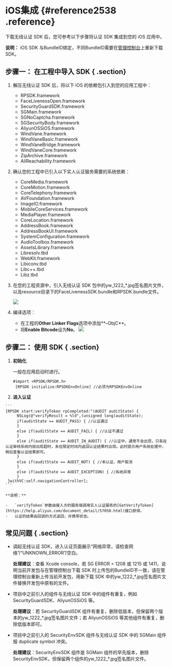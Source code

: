 # iOS集成 {#reference2538 .reference}

下载无线认证 SDK 后，您可参考以下步骤将认证 SDK 集成到您的 iOS 应用中。

**说明：** iOS SDK 与BundleID绑定，不同BundleID需要在[管理控制台](https://yundun.console.aliyun.com/?p=cloudauth)上重新下载 SDK。

## 步骤一： 在工程中导入 SDK { .section}

1.  解压无线认证 SDK 后，将以下 iOS 的依赖包引入到您的应用工程中：
    -   RPSDK.framework
    -   FaceLivenessOpen.framework
    -   SecurityGuardSDK.framework
    -   SGMain.framework
    -   SGNoCaptcha.framework
    -   SGSecurityBody.framework
    -   AliyunOSSiOS.framework
    -   WindVane.framework
    -   WindVaneBasic.framework
    -   WindVaneBridge.framework
    -   WindVaneCore.framework
    -   ZipArchive.framework
    -   AliReachability.framework
2.  确认您的工程中已引入以下实人认证服务需要的系统依赖：
    -   CoreMedia.framework
    -   CoreMotion.framework
    -   CoreTelephony.framework
    -   AVFoundation.framework
    -   ImageIO.framework
    -   MobileCoreServices.framework
    -   MediaPlayer.framework
    -   CoreLocation.framework
    -   AddressBook.framework
    -   AddressBookUI.framework
    -   SystemConfiguration.framework
    -   AudioToolbox.framework
    -   AssetsLibrary.framework
    -   Libresolv.tbd
    -   WebKit.framework
    -   Libiconv.tbd
    -   Libc++.tbd
    -   Libz.tbd
3.  在您的工程资源中，引入无线认证 SDK 包中的yw\_1222\_\*.jpg签名图片文件，以及resource目录下的FaceLivenessSDK.bundle和RPSDK.bundle文件。

    ![](http://static-aliyun-doc.oss-cn-hangzhou.aliyuncs.com/assets/img/13551/154045839414303_zh-CN.png)

4.  编译选项：

    -   在工程的**Other Linker Flags**选项中添加**–ObjC**。
    -   将**Enable Bitcode**设为**No**。
    ![](http://static-aliyun-doc.oss-cn-hangzhou.aliyuncs.com/assets/img/13551/154045839414304_zh-CN.png)


## 步骤二： 使用 SDK { .section}

1.  **初始化** 

    一般在应用启动时进行。

    ```
    #import <RPSDK/RPSDK.h>
     [RPSDK initialize:RPSDKEnvOnline] //必须为RPSDKEnvOnline
    ```

2.   **进入认证** 

    ```
    [RPSDK start:verifyToken rpCompleted:^(AUDIT auditState) {
         NSLog(@"verifyResult = %ld",(unsigned long)auditState);
         if(auditState == AUDIT_PASS) { //认证通过
         }
         else if(auditState == AUDIT_FAIL) { //认证不通过
         }
         else if(auditState == AUDIT_IN_AUDIT) { //认证中，通常不会出现，只有在认证审核系统内部出现超时，未在限定时间内返回认证结果时出现。此时提示用户系统处理中，稍后查看认证结果即可。
         }
         else if(auditState == AUDIT_NOT) { //未认证，用户取消
         }
         else if(auditState == AUDIT_EXCEPTION) { //系统异常
         }
     }withVC:self.navigationController];
    ```

    **说明：** 

    -   `verifyToken`参数由接入方的服务端调用实人认证服务的[GetVerifyToken](https://help.aliyun.com/document_detail/57050.html)接口获得。
    -   认证的结果由回调的方式返回，并携带状态。

## 常见问题 { .section}

-   调起无线认证 SDK，进入认证页面展示“网络异常，请检查网络”/“UNKNOWN\_ERROR”/空白。

    **处理建议**：查看 Xcode console，若 SG ERROR = 1208 或 1215 或 1411，说明当前开发包与在管理控制台下载 SDK 时上传包的BundleID不一致，请在管理控制台重新上传当前开发包，用新下载 SDK 中的yw\_1222\_\*.jpg签名图片文件替换开发包中原有的文件。

-   项目中之前引入的组件与无线认证 SDK 中的组件有重复，例如 SecurityGuardSDK、AliyunOSSiOS 等。

    **处理建议**：若 SecurityGuardSDK 组件有重复，删除低版本，但保留两个版本的yw\_1222\_\*.jpg签名图片文件；若 AliyunOSSiOS 等其他组件有重复，删除低版本即可。

-   项目中之前引入的 SecurityEnvSDK 组件与无线认证 SDK 中的 SGMain 组件报 duplicate symbol 冲突。

    **处理建议**：SecurityEnvSDK 组件是 SGMain 组件的早先版本，删除 SecurityEnvSDK，但保留两个组件的yw\_1222\_\*.jpg签名图片文件。


